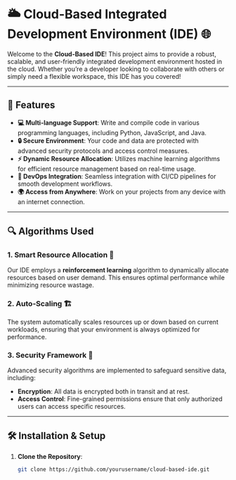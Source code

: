 # 🌥️ Cloud-Based Integrated Development Environment (IDE) 🌐

Welcome to the **Cloud-Based IDE**! This project aims to provide a robust, scalable, and user-friendly integrated development environment hosted in the cloud. Whether you’re a developer looking to collaborate with others or simply need a flexible workspace, this IDE has you covered!

---

## 🚀 Features

- **💻 Multi-language Support**: Write and compile code in various programming languages, including Python, JavaScript, and Java.
- **🔒 Secure Environment**: Your code and data are protected with advanced security protocols and access control measures.
- **⚡ Dynamic Resource Allocation**: Utilizes machine learning algorithms for efficient resource management based on real-time usage.
- **🔄 DevOps Integration**: Seamless integration with CI/CD pipelines for smooth development workflows.
- **🌍 Access from Anywhere**: Work on your projects from any device with an internet connection.

---

## 🔍 Algorithms Used

### 1. Smart Resource Allocation 🤖
Our IDE employs a **reinforcement learning** algorithm to dynamically allocate resources based on user demand. This ensures optimal performance while minimizing resource wastage.

### 2. Auto-Scaling 🏗️
The system automatically scales resources up or down based on current workloads, ensuring that your environment is always optimized for performance.

### 3. Security Framework 🔐
Advanced security algorithms are implemented to safeguard sensitive data, including:
- **Encryption**: All data is encrypted both in transit and at rest.
- **Access Control**: Fine-grained permissions ensure that only authorized users can access specific resources.

---

## 🛠️ Installation & Setup

1. **Clone the Repository**:
   ```bash
   git clone https://github.com/yourusername/cloud-based-ide.git
